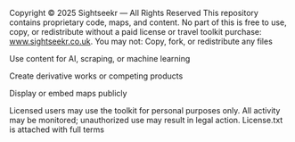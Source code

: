 Copyright © 2025 Sightseekr — All Rights Reserved
This repository contains proprietary code, maps, and content. No part of this is free to use, copy, or redistribute without a paid license or travel toolkit purchase: www.sightseekr.co.uk.
You may not:
Copy, fork, or redistribute any files


Use content for AI, scraping, or machine learning


Create derivative works or competing products


Display or embed maps publicly


Licensed users may use the toolkit for personal purposes only. All activity may be monitored; unauthorized use may result in legal action.
License.txt is attached with full terms
